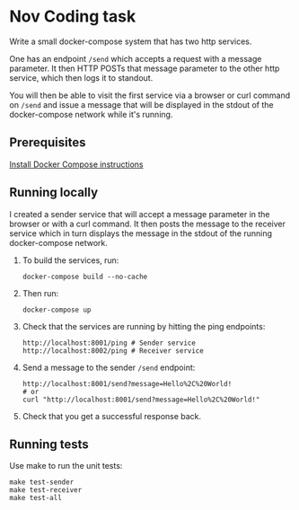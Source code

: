 # Nov Coding task

Write a small docker-compose system that has two http services.

One has an endpoint `/send` which accepts a request with a message parameter. It then HTTP POSTs that message parameter to the other http service, which then logs it to standout.

You will then be able to visit the first service via a browser or curl command on `/send` and issue a message that will be displayed in the stdout of the docker-compose network while it's running.

## Prerequisites

[Install Docker Compose instructions](https://docs.docker.com/compose/install/)

## Running locally

I created a sender service that will accept a message parameter in the browser or with a curl command. It then posts the message to the receiver service which in turn displays the message in the stdout of the running docker-compose network.

1. To build the services, run:

    ```text
    docker-compose build --no-cache
    ```

2. Then run:

    ```text
    docker-compose up
    ```

3. Check that the services are running by hitting the ping endpoints:

    ```text
    http://localhost:8001/ping # Sender service
    http://localhost:8002/ping # Receiver service
    ```

4. Send a message to the sender `/send` endpoint:

    ```text
    http://localhost:8001/send?message=Hello%2C%20World!
    # or
    curl "http://localhost:8001/send?message=Hello%2C%20World!"
    ```

5. Check that you get a successful response back.

## Running tests

Use make to run the unit tests:

```test
make test-sender
make test-receiver
make test-all
```
